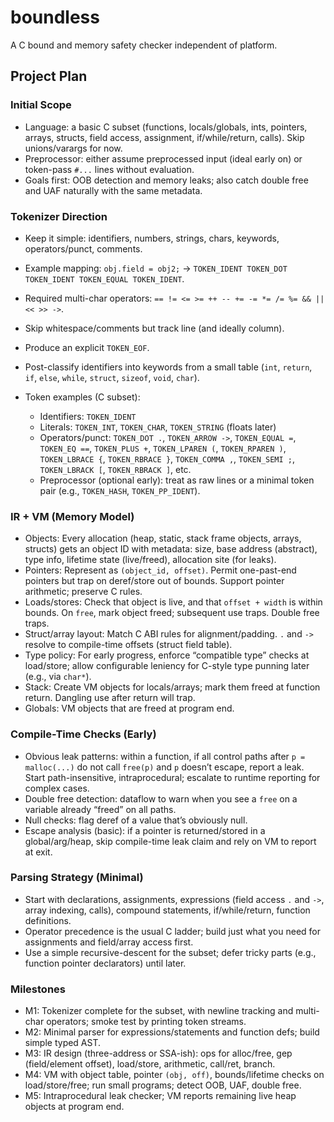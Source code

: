 # boundless
A C bound and memory safety checker independent of platform.

## Project Plan

### Initial Scope
- Language: a basic C subset (functions, locals/globals, ints, pointers, arrays, structs, field access, assignment, if/while/return, calls). Skip unions/varargs for now.
- Preprocessor: either assume preprocessed input (ideal early on) or token-pass `#...` lines without evaluation.
- Goals first: OOB detection and memory leaks; also catch double free and UAF naturally with the same metadata.

### Tokenizer Direction
- Keep it simple: identifiers, numbers, strings, chars, keywords, operators/punct, comments.
- Example mapping: `obj.field = obj2;` → `TOKEN_IDENT TOKEN_DOT TOKEN_IDENT TOKEN_EQUAL TOKEN_IDENT`.
- Required multi-char operators: `== != <= >= ++ -- += -= *= /= %= && || << >> ->`.
- Skip whitespace/comments but track line (and ideally column).
- Produce an explicit `TOKEN_EOF`.
- Post-classify identifiers into keywords from a small table (`int`, `return`, `if`, `else`, `while`, `struct`, `sizeof`, `void`, `char`).

- Token examples (C subset):
  - Identifiers: `TOKEN_IDENT`
  - Literals: `TOKEN_INT`, `TOKEN_CHAR`, `TOKEN_STRING` (floats later)
  - Operators/punct: `TOKEN_DOT .`, `TOKEN_ARROW ->`, `TOKEN_EQUAL =`, `TOKEN_EQ ==`, `TOKEN_PLUS +`, `TOKEN_LPAREN (`, `TOKEN_RPAREN )`, `TOKEN_LBRACE {`, `TOKEN_RBRACE }`, `TOKEN_COMMA ,`, `TOKEN_SEMI ;`, `TOKEN_LBRACK [`, `TOKEN_RBRACK ]`, etc.
  - Preprocessor (optional early): treat as raw lines or a minimal token pair (e.g., `TOKEN_HASH`, `TOKEN_PP_IDENT`).

### IR + VM (Memory Model)
- Objects: Every allocation (heap, static, stack frame objects, arrays, structs) gets an object ID with metadata: size, base address (abstract), type info, lifetime state (live/freed), allocation site (for leaks).
- Pointers: Represent as `(object_id, offset)`. Permit one-past-end pointers but trap on deref/store out of bounds. Support pointer arithmetic; preserve C rules.
- Loads/stores: Check that object is live, and that `offset + width` is within bounds. On `free`, mark object freed; subsequent use traps. Double free traps.
- Struct/array layout: Match C ABI rules for alignment/padding. `.` and `->` resolve to compile-time offsets (struct field table).
- Type policy: For early progress, enforce “compatible type” checks at load/store; allow configurable leniency for C-style type punning later (e.g., via `char*`).
- Stack: Create VM objects for locals/arrays; mark them freed at function return. Dangling use after return will trap.
- Globals: VM objects that are freed at program end.

### Compile-Time Checks (Early)
- Obvious leak patterns: within a function, if all control paths after `p = malloc(...)` do not call `free(p)` and `p` doesn’t escape, report a leak. Start path-insensitive, intraprocedural; escalate to runtime reporting for complex cases.
- Double free detection: dataflow to warn when you see a `free` on a variable already “freed” on all paths.
- Null checks: flag deref of a value that’s obviously null.
- Escape analysis (basic): if a pointer is returned/stored in a global/arg/heap, skip compile-time leak claim and rely on VM to report at exit.

### Parsing Strategy (Minimal)
- Start with declarations, assignments, expressions (field access `.` and `->`, array indexing, calls), compound statements, if/while/return, function definitions.
- Operator precedence is the usual C ladder; build just what you need for assignments and field/array access first.
- Use a simple recursive-descent for the subset; defer tricky parts (e.g., function pointer declarators) until later.

### Milestones
- M1: Tokenizer complete for the subset, with newline tracking and multi-char operators; smoke test by printing token streams.
- M2: Minimal parser for expressions/statements and function defs; build simple typed AST.
- M3: IR design (three-address or SSA-ish): ops for alloc/free, gep (field/element offset), load/store, arithmetic, call/ret, branch.
- M4: VM with object table, pointer `(obj, off)`, bounds/lifetime checks on load/store/free; run small programs; detect OOB, UAF, double free.
- M5: Intraprocedural leak checker; VM reports remaining live heap objects at program end.
